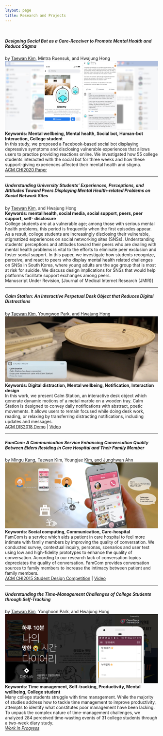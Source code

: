 ```yaml
---
layout: page
title: Research and Projects
---
```

<br>

##### Designing Social Bot as a Care-Receiver to Promote Mental Health and Reduce Stigma
by <u>Taewan Kim</u>, Mintra Ruensuk, and Hwajung Hong <br>
![My helpful screenshot](/assets/gloomy.jpg)
<b>Keywords: Mental wellbeing, Mental health, Social bot, Human-bot Interaction, College student</b><br>
In this study, we proposed a Facebook-based social bot displaying depressive symptoms and disclosing vulnerable experiences that allows users to practice providing reactions online. We investigated how 55 college students interacted with the social bot for three weeks and how these support-giving experiences affected their mental health and stigma.
<br>
<a href="https://dl.acm.org/doi/abs/10.1145/3313831.3376743" target="_blank">ACM CHI2020 Paper</a>

----------
##### Understanding University Students’ Experiences, Perceptions, and Attitudes Toward Peers Displaying Mental Health-related Problems on Social Network Sites
by <u>Taewan Kim</u>, and Hwajung Hong <br>
<b>Keywords: mental health, social media, social support, peers, peer support, self- disclosure</b><br>
College students are at a vulnerable age; among those with serious mental health problems, this period is frequently when the first episodes appear. As a result, college students are increasingly disclosing their vulnerable, stigmatized experiences on social networking sites (SNSs). Understanding students’ perceptions and attitudes toward their peers who are dealing with mental health problems is vital to the efforts to eliminate peer exclusion and foster social support. In this paper, we investigate how students recognize, perceive, and react to peers who display mental health related challenges on SNSs in South Korea, where young adults are the age group that is most at risk for suicide. We discuss design implications for SNSs that would help platforms facilitate support exchanges among peers.
<br>
Manuscript Under Revision, [Journal of Medical Internet Research (JMIR)] 

----------
##### Calm Station: An Interactive Perpetual Desk Object that Reduces Digital Distractions
by <u>Taewan Kim</u>, Youngwoo Park, and Hwajung Hong <br>
![My helpful screenshot](/assets/calm.jpg)
<b>Keywords: Digital distraction, Mental wellbeing, Notification, Interaction design</b><br>
In this work, we present Calm Station, an interactive desk object which generate dynamic motions of a metal marble on a wooden tray. Calm Station is designed to convey daily notifications with abstract, poetic movements. It allows users to remain focused while doing desk work, reading, or relaxing by transferring distracting notifications, including updates and messages.
<br>
<a href="https://doi.org/10.1145/3064857.3079183" target="_blank">ACM DIS2018 Demo</a> | <a href="https://youtu.be/gCBQhNUlmzo" target="_blank">Video</a>

----------
##### FamCom: A Communication Service Enhancing Conversation Quality Between Elders Residing in Care Hospital and Their Family Member
by Mingu Kang, <u>Taewan Kim</u>, Youngjae Kim, and Junghwan Ahn<br>
![My helpful screenshot](/assets/famcom.jpg)
<b>Keywords: Social computing, Communication, Care-hospital</b><br>
FamCom is a service which aids a patient in care hospital to feel more intimate with family members by improving the quality of conversation. We conducted survey, contextual inquiry, personas, scenarios and user test using low and high-fidelity prototypes to enhance the quality of conversation. According to our research lack of conversation topics depreciates the quality of conversation. FamCom provides conversation sources to family members to increase the intimacy between patient and family members.
<br>
<a href="https://dl.acm.org/doi/10.1145/2702613.2726952" target="_blank">ACM CHI2015 Student Design Competition</a> | <a href="https://youtu.be/hnQ5MZfrw60" target="_blank">Video</a>

----------
##### Understanding the Time-Management Challenges of College Students through Self-Tracking
by <u>Taewan Kim</u>, Yonghoon Park, and Hwajung Hong <br>
![My helpful screenshot](/assets/failtracker.jpg)
<b>Keywords: Time management, Self-tracking, Productivity, Mental wellbeing, College student</b><br>
Many college students struggle with time management. While the majority of studies address how to tackle time management to improve productivity, attempts to identify what constitutes poor management have been lacking. To unpack the complex nature of time-management challenges, we analyzed 284 perceived time-wasting events of 31 college students through a two-week diary study.
<br>
<i><u>Work in Progress</u></i>
